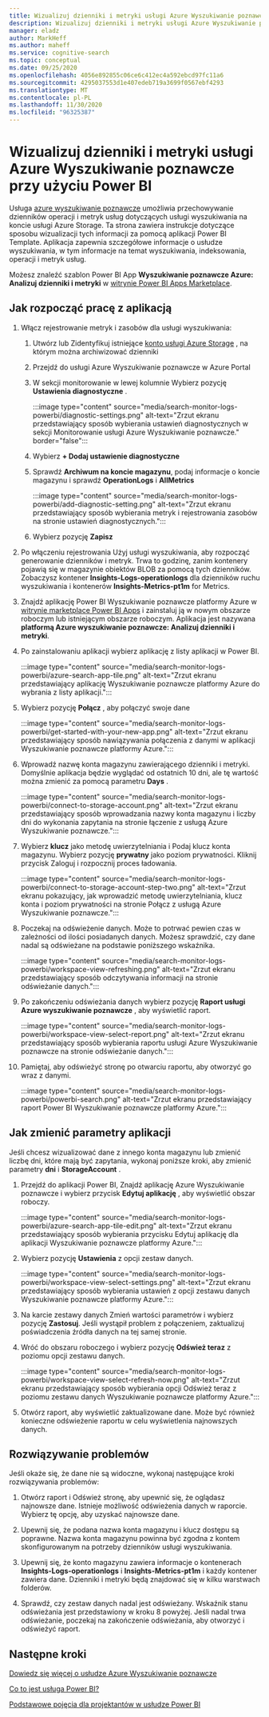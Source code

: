```yaml
---
title: Wizualizuj dzienniki i metryki usługi Azure Wyszukiwanie poznawcze przy użyciu Power BI
description: Wizualizuj dzienniki i metryki usługi Azure Wyszukiwanie poznawcze przy użyciu Power BI
manager: eladz
author: MarkHeff
ms.author: maheff
ms.service: cognitive-search
ms.topic: conceptual
ms.date: 09/25/2020
ms.openlocfilehash: 4056e892855c06ce6c412ec4a592ebcd97fc11a6
ms.sourcegitcommit: 4295037553d1e407edeb719a3699f0567ebf4293
ms.translationtype: MT
ms.contentlocale: pl-PL
ms.lasthandoff: 11/30/2020
ms.locfileid: "96325387"
---
```

# <a name="visualize-azure-cognitive-search-logs-and-metrics-with-power-bi"></a>Wizualizuj dzienniki i metryki usługi Azure Wyszukiwanie poznawcze przy użyciu Power BI
Usługa [azure wyszukiwanie poznawcze](./search-what-is-azure-search.md) umożliwia przechowywanie dzienników operacji i metryk usług dotyczących usługi wyszukiwania na koncie usługi Azure Storage. Ta strona zawiera instrukcje dotyczące sposobu wizualizacji tych informacji za pomocą aplikacji Power BI Template. Aplikacja zapewnia szczegółowe informacje o usłudze wyszukiwania, w tym informacje na temat wyszukiwania, indeksowania, operacji i metryk usług.

Możesz znaleźć szablon Power BI App **Wyszukiwanie poznawcze Azure: Analizuj dzienniki i metryki** w [witrynie Power BI Apps Marketplace](https://appsource.microsoft.com/marketplace/apps).

## <a name="how-to-get-started-with-the-app"></a>Jak rozpocząć pracę z aplikacją

1. Włącz rejestrowanie metryk i zasobów dla usługi wyszukiwania:

    1. Utwórz lub Zidentyfikuj istniejące [konto usługi Azure Storage](../storage/common/storage-account-create.md) , na którym można archiwizować dzienniki
    1. Przejdź do usługi Azure Wyszukiwanie poznawcze w Azure Portal
    1. W sekcji monitorowanie w lewej kolumnie Wybierz pozycję **Ustawienia diagnostyczne** .

        :::image type="content" source="media/search-monitor-logs-powerbi/diagnostic-settings.png" alt-text="Zrzut ekranu przedstawiający sposób wybierania ustawień diagnostycznych w sekcji Monitorowanie usługi Azure Wyszukiwanie poznawcze." border="false":::

    1. Wybierz **+ Dodaj ustawienie diagnostyczne**
    1. Sprawdź **Archiwum na koncie magazynu**, podaj informacje o koncie magazynu i sprawdź **OperationLogs** i **AllMetrics**

        :::image type="content" source="media/search-monitor-logs-powerbi/add-diagnostic-setting.png" alt-text="Zrzut ekranu przedstawiający sposób wybierania metryk i rejestrowania zasobów na stronie ustawień diagnostycznych.":::
    1. Wybierz pozycję **Zapisz**

1. Po włączeniu rejestrowania Użyj usługi wyszukiwania, aby rozpocząć generowanie dzienników i metryk. Trwa to godzinę, zanim kontenery pojawią się w magazynie obiektów BLOB za pomocą tych dzienników. Zobaczysz kontener **Insights-Logs-operationlogs** dla dzienników ruchu wyszukiwania i kontenerów **Insights-Metrics-pt1m** for Metrics.

1. Znajdź aplikację Power BI Wyszukiwanie poznawcze platformy Azure w [witrynie marketplace Power BI Apps](https://appsource.microsoft.com/marketplace/apps) i zainstaluj ją w nowym obszarze roboczym lub istniejącym obszarze roboczym. Aplikacja jest nazywana **platformą Azure wyszukiwanie poznawcze: Analizuj dzienniki i metryki**.

1. Po zainstalowaniu aplikacji wybierz aplikację z listy aplikacji w Power BI.

    :::image type="content" source="media/search-monitor-logs-powerbi/azure-search-app-tile.png" alt-text="Zrzut ekranu przedstawiający aplikację Wyszukiwanie poznawcze platformy Azure do wybrania z listy aplikacji.":::

1. Wybierz pozycję **Połącz** , aby połączyć swoje dane

    :::image type="content" source="media/search-monitor-logs-powerbi/get-started-with-your-new-app.png" alt-text="Zrzut ekranu przedstawiający sposób nawiązywania połączenia z danymi w aplikacji Wyszukiwanie poznawcze platformy Azure.":::

1. Wprowadź nazwę konta magazynu zawierającego dzienniki i metryki. Domyślnie aplikacja będzie wyglądać od ostatnich 10 dni, ale tę wartość można zmienić za pomocą parametru **Days** .

    :::image type="content" source="media/search-monitor-logs-powerbi/connect-to-storage-account.png" alt-text="Zrzut ekranu przedstawiający sposób wprowadzania nazwy konta magazynu i liczby dni do wykonania zapytania na stronie łączenie z usługą Azure Wyszukiwanie poznawcze.":::

1. Wybierz **klucz** jako metodę uwierzytelniania i Podaj klucz konta magazynu. Wybierz pozycję **prywatny** jako poziom prywatności. Kliknij przycisk Zaloguj i rozpocznij proces ładowania.

    :::image type="content" source="media/search-monitor-logs-powerbi/connect-to-storage-account-step-two.png" alt-text="Zrzut ekranu pokazujący, jak wprowadzić metodę uwierzytelniania, klucz konta i poziom prywatności na stronie Połącz z usługą Azure Wyszukiwanie poznawcze.":::

1. Poczekaj na odświeżenie danych. Może to potrwać pewien czas w zależności od ilości posiadanych danych. Możesz sprawdzić, czy dane nadal są odświeżane na podstawie poniższego wskaźnika.

    :::image type="content" source="media/search-monitor-logs-powerbi/workspace-view-refreshing.png" alt-text="Zrzut ekranu przedstawiający sposób odczytywania informacji na stronie odświeżanie danych.":::

1. Po zakończeniu odświeżania danych wybierz pozycję **Raport usługi Azure wyszukiwanie poznawcze** , aby wyświetlić raport.

    :::image type="content" source="media/search-monitor-logs-powerbi/workspace-view-select-report.png" alt-text="Zrzut ekranu przedstawiający sposób wybierania raportu usługi Azure Wyszukiwanie poznawcze na stronie odświeżanie danych.":::

1. Pamiętaj, aby odświeżyć stronę po otwarciu raportu, aby otworzyć go wraz z danymi.

    :::image type="content" source="media/search-monitor-logs-powerbi/powerbi-search.png" alt-text="Zrzut ekranu przedstawiający raport Power BI Wyszukiwanie poznawcze platformy Azure.":::

## <a name="how-to-change-the-app-parameters"></a>Jak zmienić parametry aplikacji
Jeśli chcesz wizualizować dane z innego konta magazynu lub zmienić liczbę dni, które mają być zapytania, wykonaj poniższe kroki, aby zmienić parametry **dni** i **StorageAccount** .

1. Przejdź do aplikacji Power BI, Znajdź aplikację Azure Wyszukiwanie poznawcze i wybierz przycisk **Edytuj aplikację** , aby wyświetlić obszar roboczy.

    :::image type="content" source="media/search-monitor-logs-powerbi/azure-search-app-tile-edit.png" alt-text="Zrzut ekranu przedstawiający sposób wybierania przycisku Edytuj aplikację dla aplikacji Wyszukiwanie poznawcze platformy Azure.":::

1. Wybierz pozycję **Ustawienia** z opcji zestaw danych.

    :::image type="content" source="media/search-monitor-logs-powerbi/workspace-view-select-settings.png" alt-text="Zrzut ekranu przedstawiający sposób wybierania ustawień z opcji zestawu danych Wyszukiwanie poznawcze platformy Azure.":::

1. Na karcie zestawy danych Zmień wartości parametrów i wybierz pozycję **Zastosuj**. Jeśli wystąpił problem z połączeniem, zaktualizuj poświadczenia źródła danych na tej samej stronie.

1. Wróć do obszaru roboczego i wybierz pozycję **Odśwież teraz** z poziomu opcji zestawu danych.

    :::image type="content" source="media/search-monitor-logs-powerbi/workspace-view-select-refresh-now.png" alt-text="Zrzut ekranu przedstawiający sposób wybierania opcji Odśwież teraz z poziomu zestawu danych Wyszukiwanie poznawcze platformy Azure.":::

1. Otwórz raport, aby wyświetlić zaktualizowane dane. Może być również konieczne odświeżenie raportu w celu wyświetlenia najnowszych danych.

## <a name="troubleshooting"></a>Rozwiązywanie problemów
Jeśli okaże się, że dane nie są widoczne, wykonaj następujące kroki rozwiązywania problemów:

1. Otwórz raport i Odśwież stronę, aby upewnić się, że oglądasz najnowsze dane. Istnieje możliwość odświeżenia danych w raporcie. Wybierz tę opcję, aby uzyskać najnowsze dane.

1. Upewnij się, że podana nazwa konta magazynu i klucz dostępu są poprawne. Nazwa konta magazynu powinna być zgodna z kontem skonfigurowanym na potrzeby dzienników usługi wyszukiwania.

1. Upewnij się, że konto magazynu zawiera informacje o kontenerach **Insights-Logs-operationlogs** i **Insights-Metrics-pt1m** i każdy kontener zawiera dane. Dzienniki i metryki będą znajdować się w kilku warstwach folderów.

1. Sprawdź, czy zestaw danych nadal jest odświeżany. Wskaźnik stanu odświeżania jest przedstawiony w kroku 8 powyżej. Jeśli nadal trwa odświeżanie, poczekaj na zakończenie odświeżania, aby otworzyć i odświeżyć raport.

## <a name="next-steps"></a>Następne kroki
[Dowiedz się więcej o usłudze Azure Wyszukiwanie poznawcze](./index.yml)

[Co to jest usługa Power BI?](/power-bi/fundamentals/power-bi-overview)

[Podstawowe pojęcia dla projektantów w usłudze Power BI](/power-bi/service-basic-concepts)
